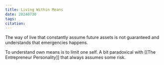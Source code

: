 ```yaml
---
title: Living Within Means
date: 20240730
tags: 
citation:
---
```

The way of live that constantly assume future assets is not guaranteed and understands that emergencies happens. 

To understand own means is to limit one self. A bit paradoxical with [[The Entrepreneur Personality]] that always assumes some risk.